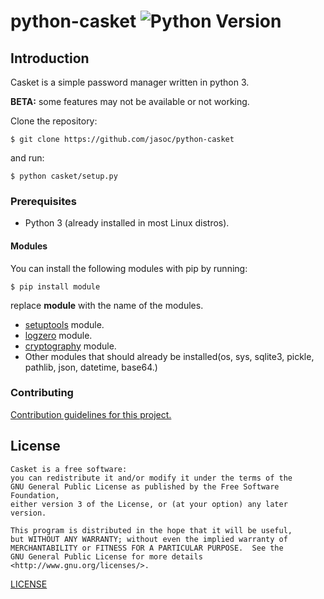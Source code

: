 # python-casket ![Python Version](https://img.shields.io/badge/Python-3.8-blue.svg)

## Introduction

Casket is a simple password manager written in python 3.

**BETA:** some features may not be available or not working.

Clone the repository:

    $ git clone https://github.com/jasoc/python-casket

 and run:

    $ python casket/setup.py

### Prerequisites

- Python 3 (already installed in most Linux distros).

#### Modules

You can install the following modules with pip by running:

    $ pip install module

  replace **module** with the name of the modules.

- [setuptools](https://pypi.org/project/setuptools/) module.
- [logzero](https://pypi.org/project/logzero/) module.
- [cryptography](https://pypi.org/project/cryptography/) module.
- Other modules that should already be installed(os, sys, sqlite3, pickle, pathlib, json, datetime, base64.)

### Contributing

[Contribution guidelines for this project.](CONTRIBUTING.md)

## License

    Casket is a free software:
    you can redistribute it and/or modify it under the terms of the
    GNU General Public License as published by the Free Software Foundation,
    either version 3 of the License, or (at your option) any later version.

    This program is distributed in the hope that it will be useful,
    but WITHOUT ANY WARRANTY; without even the implied warranty of
    MERCHANTABILITY or FITNESS FOR A PARTICULAR PURPOSE.  See the
    GNU General Public License for more details <http://www.gnu.org/licenses/>.
[LICENSE](LICENSE)
